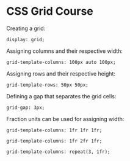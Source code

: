 # CSS Grid Course
Creating a grid:
~~~
display: grid;
~~~

Assigning columns and their respective width:
~~~
grid-template-columns: 100px auto 100px;
~~~

Assigning rows and their respective height:
~~~
grid-template-rows: 50px 50px;
~~~

Defining a gap that separates the grid cells:
~~~
grid-gap: 3px;
~~~

Fraction units can be used for assigning width:
~~~
grid-template-columns: 1fr 1fr 1fr;
~~~
~~~
grid-template-columns: 1fr 2fr 1fr;
~~~
~~~
grid-template-columns: repeat(3, 1fr);
~~~
